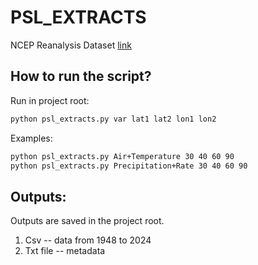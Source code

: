 # PSL_EXTRACTS

NCEP Reanalysis Dataset [link](https://psl.noaa.gov/cgi-bin/data/timeseries/timeseries1.pl)

## How to run the script?

Run in project root:

```bash
python psl_extracts.py var lat1 lat2 lon1 lon2
```
Examples:
```bash
python psl_extracts.py Air+Temperature 30 40 60 90
python psl_extracts.py Precipitation+Rate 30 40 60 90
```

## Outputs:
Outputs are saved in the project root.
1. Csv -- data from 1948 to 2024
2. Txt file -- metadata